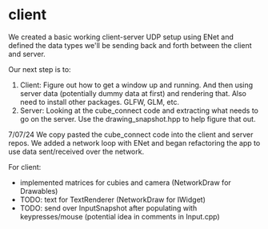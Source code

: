 # client

We created a basic working client-server UDP setup using ENet and defined the 
data types we'll be sending back and forth between the client and server.

Our next step is to:
1. Client: Figure out how to get a window up and running. And then using server
           data (potentially dummy data at first) and rendering that. Also
           need to install other packages. GLFW, GLM, etc.
2. Server: Looking at the cube_connect code and extracting what needs to go on
           the server. Use the drawing_snapshot.hpp to help figure that out.


7/07/24
We copy pasted the cube_connect code into the client and server repos. We added
a network loop with ENet and began refactoring the app to use data sent/received
over the network.

For client:
* implemented matrices for cubies and camera (NetworkDraw for Drawables)
* TODO: text for TextRenderer (NetworkDraw for IWidget)
* TODO: send over InputSnapshot after populating with keypresses/mouse (potential idea
  in comments in Input.cpp)
